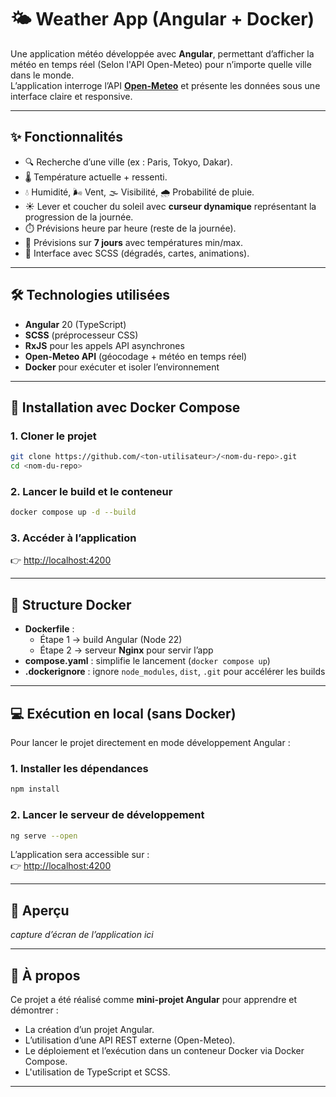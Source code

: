 # 🌤️ Weather App (Angular + Docker)

Une application météo développée avec **Angular**, permettant d’afficher la météo en temps réel (Selon l'API Open-Meteo) pour n’importe quelle ville dans le monde.  
L’application interroge l’API **[Open-Meteo](https://open-meteo.com/)** et présente les données sous une interface claire et responsive.

---

## ✨ Fonctionnalités

- 🔍 Recherche d’une ville (ex : Paris, Tokyo, Dakar).  
- 🌡️ Température actuelle + ressenti.  
- 💧 Humidité, 🌬️ Vent, 🌫️ Visibilité, 🌧️ Probabilité de pluie.  
- ☀️ Lever et coucher du soleil avec **curseur dynamique** représentant la progression de la journée.  
- ⏱️ Prévisions heure par heure (reste de la journée).  
- 📅 Prévisions sur **7 jours** avec températures min/max.  
- 🎨 Interface avec SCSS (dégradés, cartes, animations).  

---

## 🛠️ Technologies utilisées

- **Angular** 20 (TypeScript)  
- **SCSS** (préprocesseur CSS)  
- **RxJS** pour les appels API asynchrones  
- **Open-Meteo API** (géocodage + météo en temps réel)  
- **Docker** pour exécuter et isoler l’environnement  

---

## 🚀 Installation avec Docker Compose

### 1. Cloner le projet
```bash
git clone https://github.com/<ton-utilisateur>/<nom-du-repo>.git
cd <nom-du-repo>
```

### 2. Lancer le build et le conteneur
```bash
docker compose up -d --build
```

### 3. Accéder à l’application
👉 [http://localhost:4200](http://localhost:4200)

---

## 🧩 Structure Docker

- **Dockerfile** :  
  - Étape 1 → build Angular (Node 22)  
  - Étape 2 → serveur **Nginx** pour servir l’app  
- **compose.yaml** : simplifie le lancement (`docker compose up`)  
- **.dockerignore** : ignore `node_modules`, `dist`, `.git` pour accélérer les builds  

---

## 💻 Exécution en local (sans Docker)

Pour lancer le projet directement en mode développement Angular :  

### 1. Installer les dépendances
```bash
npm install
```

### 2. Lancer le serveur de développement
```bash
ng serve --open
```

L’application sera accessible sur :  
👉 [http://localhost:4200](http://localhost:4200)

---

## 📸 Aperçu

*capture d’écran de l’application ici*

---

## 📖 À propos

Ce projet a été réalisé comme **mini-projet Angular** pour apprendre et démontrer :  
- La création d’un projet Angular.  
- L’utilisation d’une API REST externe (Open-Meteo).  
- Le déploiement et l’exécution dans un conteneur Docker via Docker Compose.
- L'utilisation de TypeScript et SCSS.

---
